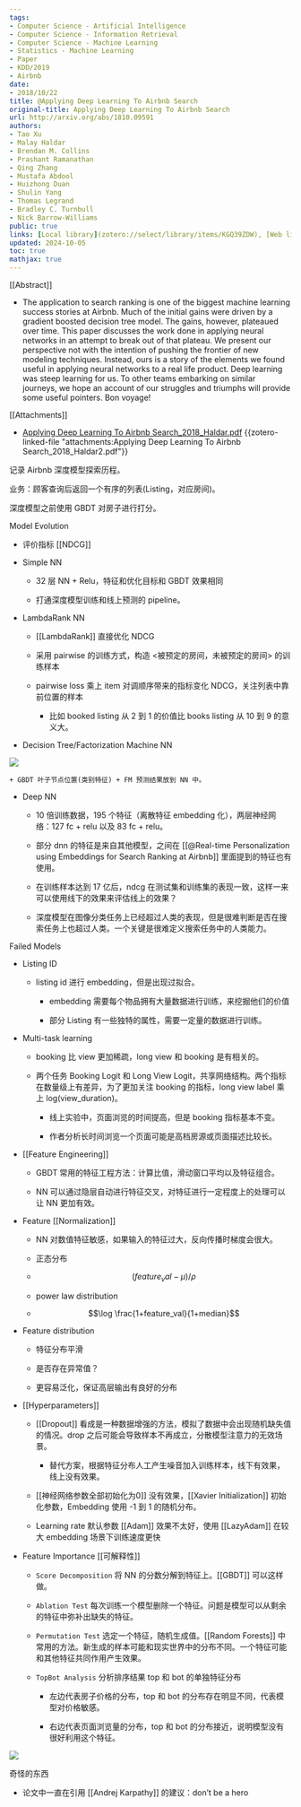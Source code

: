 ```yaml
---
tags:
- Computer Science - Artificial Intelligence
- Computer Science - Information Retrieval
- Computer Science - Machine Learning
- Statistics - Machine Learning
- Paper
- KDD/2019
- Airbnb
date:
- 2018/10/22
title: @Applying Deep Learning To Airbnb Search
original-title: Applying Deep Learning To Airbnb Search
url: http://arxiv.org/abs/1810.09591
authors:
- Tao Xu
- Malay Haldar
- Brendan M. Collins
- Prashant Ramanathan
- Qing Zhang
- Mustafa Abdool
- Huizhong Duan
- Shulin Yang
- Thomas Legrand
- Bradley C. Turnbull
- Nick Barrow-Williams
public: true
links: [Local library](zotero://select/library/items/KGQ39ZDW), [Web library](https://www.zotero.org/users/4911197/items/KGQ39ZDW)
updated: 2024-10-05
toc: true
mathjax: true
---
```


[[Abstract]]

  + The application to search ranking is one of the biggest machine learning success stories at Airbnb. Much of the initial gains were driven by a gradient boosted decision tree model. The gains, however, plateaued over time. This paper discusses the work done in applying neural networks in an attempt to break out of that plateau. We present our perspective not with the intention of pushing the frontier of new modeling techniques. Instead, ours is a story of the elements we found useful in applying neural networks to a real life product. Deep learning was steep learning for us. To other teams embarking on similar journeys, we hope an account of our struggles and triumphs will provide some useful pointers. Bon voyage!

[[Attachments]]

  + [Applying Deep Learning To Airbnb Search_2018_Haldar.pdf](zotero://select/library/items/65WDNH6M) {{zotero-linked-file "attachments:Applying Deep Learning To Airbnb Search_2018_Haldar2.pdf"}}

记录 Airbnb 深度模型探索历程。

业务：顾客查询后返回一个有序的列表(Listing，对应房间)。

深度模型之前使用 GBDT 对房子进行打分。

Model Evolution

  + 评价指标 [[NDCG]]

  + Simple NN

    + 32 层 NN + Relu，特征和优化目标和 GBDT 效果相同

    + 打通深度模型训练和线上预测的 pipeline。

  + LambdaRank NN

    + [[LambdaRank]] 直接优化 NDCG

    + 采用 pairwise 的训练方式，构造 <被预定的房间，未被预定的房间> 的训练样本

    + pairwise loss 乘上 item 对调顺序带来的指标变化 NDCG，关注列表中靠前位置的样本

      + 比如 booked listing 从 2 到 1 的价值比 books listing 从 10 到 9 的意义大。

  + Decision Tree/Factorization Machine NN

![](https://media.xiang578.com//gbdt-fm-nn.png)

    + GBDT 叶子节点位置(类别特征) + FM 预测结果放到 NN 中。

  + Deep NN

    + 10 倍训练数据，195 个特征（离散特征 embedding 化），两层神经网络：127 fc + relu 以及 83 fc + relu。

    + 部分 dnn 的特征是来自其他模型，之间在 [[@Real-time Personalization using Embeddings for Search Ranking at Airbnb]] 里面提到的特征也有使用。

    + 在训练样本达到 17 亿后，ndcg 在测试集和训练集的表现一致，这样一来可以使用线下的效果来评估线上的效果？

    + 深度模型在图像分类任务上已经超过人类的表现，但是很难判断是否在搜索任务上也超过人类。一个关键是很难定义搜索任务中的人类能力。

Failed Models

  + Listing ID

    + listing id 进行 embedding，但是出现过拟合。

      + embedding 需要每个物品拥有大量数据进行训练，来挖掘他们的价值

      + 部分 Listing 有一些独特的属性，需要一定量的数据进行训练。

  + Multi-task learning

    + booking 比 view 更加稀疏，long view 和 booking 是有相关的。

    + 两个任务 Booking Logit 和 Long View Logit，共享网络结构。两个指标在数量级上有差异，为了更加关注 booking 的指标，long view label 乘上 log(view_duration)。

      + 线上实验中，页面浏览的时间提高，但是 booking 指标基本不变。

      + 作者分析长时间浏览一个页面可能是高档房源或页面描述比较长。

  + [[Feature Engineering]]

    + GBDT 常用的特征工程方法：计算比值，滑动窗口平均以及特征组合。

    + NN 可以通过隐层自动进行特征交叉，对特征进行一定程度上的处理可以让 NN 更加有效。

  + Feature [[Normalization]]

    + NN 对数值特征敏感，如果输入的特征过大，反向传播时梯度会很大。

    + 正态分布

    + $$(feature_val - \mu)/\rho$$

    + power law distribution

    + $$\log \frac{1+feature_val}{1+median}$$

  + Feature distribution

    + 特征分布平滑

    + 是否存在异常值？

    + 更容易泛化，保证高层输出有良好的分布

  + [[Hyperparameters]]

    + [[Dropout]] 看成是一种数据增强的方法，模拟了数据中会出现随机缺失值的情况。drop 之后可能会导致样本不再成立，分散模型注意力的无效场景。

      + 替代方案，根据特征分布人工产生噪音加入训练样本，线下有效果，线上没有效果。

    + [[神经网络参数全部初始化为0]] 没有效果，[[Xavier Initialization]] 初始化参数，Embedding 使用 -1 到 1 的随机分布。

    + Learning rate 默认参数 [[Adam]] 效果不太好，使用 [[LazyAdam]] 在较大 embedding 场景下训练速度更快
  + Feature Importance [[可解释性]]

    + `Score Decomposition` 将 NN 的分数分解到特征上。[[GBDT]] 可以这样做。

    + `Ablation Test` 每次训练一个模型删除一个特征。问题是模型可以从剩余的特征中弥补出缺失的特征。

    + `Permutation Test` 选定一个特征，随机生成值。[[Random Forests]] 中常用的方法。新生成的样本可能和现实世界中的分布不同。一个特征可能和其他特征共同作用产生效果。

    + `TopBot Analysis` 分析排序结果 top 和 bot 的单独特征分布

      + 左边代表房子价格的分布，top 和 bot 的分布存在明显不同，代表模型对价格敏感。

      + 右边代表页面浏览量的分布，top 和 bot 的分布接近，说明模型没有很好利用这个特征。

![](https://media.xiang578.com//top-bot-analysis.png)

奇怪的东西

  + 论文中一直在引用 [[Andrej Karpathy]] 的建议：don’t be a hero
